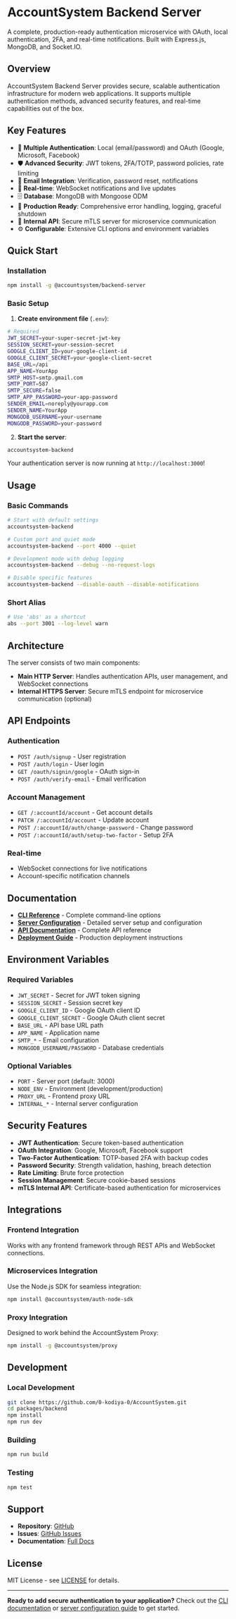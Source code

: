 # AccountSystem Backend Server

A complete, production-ready authentication microservice with OAuth, local authentication, 2FA, and real-time notifications. Built with Express.js, MongoDB, and Socket.IO.

## Overview

AccountSystem Backend Server provides secure, scalable authentication infrastructure for modern web applications. It supports multiple authentication methods, advanced security features, and real-time capabilities out of the box.

## Key Features

- 🔐 **Multiple Authentication**: Local (email/password) and OAuth (Google, Microsoft, Facebook)
- 🛡️ **Advanced Security**: JWT tokens, 2FA/TOTP, password policies, rate limiting
- 📧 **Email Integration**: Verification, password reset, notifications
- 🔄 **Real-time**: WebSocket notifications and live updates
- 🗄️ **Database**: MongoDB with Mongoose ODM
- 🚀 **Production Ready**: Comprehensive error handling, logging, graceful shutdown
- 🔧 **Internal API**: Secure mTLS server for microservice communication
- ⚙️ **Configurable**: Extensive CLI options and environment variables

## Quick Start

### Installation

```bash
npm install -g @accountsystem/backend-server
```

### Basic Setup

1. **Create environment file** (`.env`):

```bash
# Required
JWT_SECRET=your-super-secret-jwt-key
SESSION_SECRET=your-session-secret
GOOGLE_CLIENT_ID=your-google-client-id
GOOGLE_CLIENT_SECRET=your-google-client-secret
BASE_URL=/api
APP_NAME=YourApp
SMTP_HOST=smtp.gmail.com
SMTP_PORT=587
SMTP_SECURE=false
SMTP_APP_PASSWORD=your-app-password
SENDER_EMAIL=noreply@yourapp.com
SENDER_NAME=YourApp
MONGODB_USERNAME=your-username
MONGODB_PASSWORD=your-password
```

2. **Start the server**:

```bash
accountsystem-backend
```

Your authentication server is now running at `http://localhost:3000`!

## Usage

### Basic Commands

```bash
# Start with default settings
accountsystem-backend

# Custom port and quiet mode
accountsystem-backend --port 4000 --quiet

# Development mode with debug logging
accountsystem-backend --debug --no-request-logs

# Disable specific features
accountsystem-backend --disable-oauth --disable-notifications
```

### Short Alias

```bash
# Use 'abs' as a shortcut
abs --port 3001 --log-level warn
```

## Architecture

The server consists of two main components:

- **Main HTTP Server**: Handles authentication APIs, user management, and WebSocket connections
- **Internal HTTPS Server**: Secure mTLS endpoint for microservice communication (optional)

## API Endpoints

### Authentication

- `POST /auth/signup` - User registration
- `POST /auth/login` - User login
- `GET /oauth/signin/google` - OAuth sign-in
- `POST /auth/verify-email` - Email verification

### Account Management

- `GET /:accountId/account` - Get account details
- `PATCH /:accountId/account` - Update account
- `POST /:accountId/auth/change-password` - Change password
- `POST /:accountId/auth/setup-two-factor` - Setup 2FA

### Real-time

- WebSocket connections for live notifications
- Account-specific notification channels

## Documentation

- **[CLI Reference](./docs/CLI.md)** - Complete command-line options
- **[Server Configuration](./docs/SERVER.md)** - Detailed server setup and configuration
- **[API Documentation](./docs/API.md)** - Complete API reference
- **[Deployment Guide](./docs/DEPLOYMENT.md)** - Production deployment instructions

## Environment Variables

### Required Variables

- `JWT_SECRET` - Secret for JWT token signing
- `SESSION_SECRET` - Session secret key
- `GOOGLE_CLIENT_ID` - Google OAuth client ID
- `GOOGLE_CLIENT_SECRET` - Google OAuth client secret
- `BASE_URL` - API base URL path
- `APP_NAME` - Application name
- `SMTP_*` - Email configuration
- `MONGODB_USERNAME/PASSWORD` - Database credentials

### Optional Variables

- `PORT` - Server port (default: 3000)
- `NODE_ENV` - Environment (development/production)
- `PROXY_URL` - Frontend proxy URL
- `INTERNAL_*` - Internal server configuration

## Security Features

- **JWT Authentication**: Secure token-based authentication
- **OAuth Integration**: Google, Microsoft, Facebook support
- **Two-Factor Authentication**: TOTP-based 2FA with backup codes
- **Password Security**: Strength validation, hashing, breach detection
- **Rate Limiting**: Brute force protection
- **Session Management**: Secure cookie-based sessions
- **mTLS Internal API**: Certificate-based authentication for microservices

## Integrations

### Frontend Integration

Works with any frontend framework through REST APIs and WebSocket connections.

### Microservices Integration

Use the Node.js SDK for seamless integration:

```bash
npm install @accountsystem/auth-node-sdk
```

### Proxy Integration

Designed to work behind the AccountSystem Proxy:

```bash
npm install -g @accountsystem/proxy
```

## Development

### Local Development

```bash
git clone https://github.com/0-kodiya-0/AccountSystem.git
cd packages/backend
npm install
npm run dev
```

### Building

```bash
npm run build
```

### Testing

```bash
npm test
```

## Support

- **Repository**: [GitHub](https://github.com/0-kodiya-0/AccountSystem)
- **Issues**: [GitHub Issues](https://github.com/0-kodiya-0/AccountSystem/issues)
- **Documentation**: [Full Docs](./docs/)

## License

MIT License - see [LICENSE](LICENSE) for details.

---

**Ready to add secure authentication to your application?** Check out the [CLI documentation](./docs/CLI.md) or [server configuration guide](./docs/SERVER.md) to get started.
